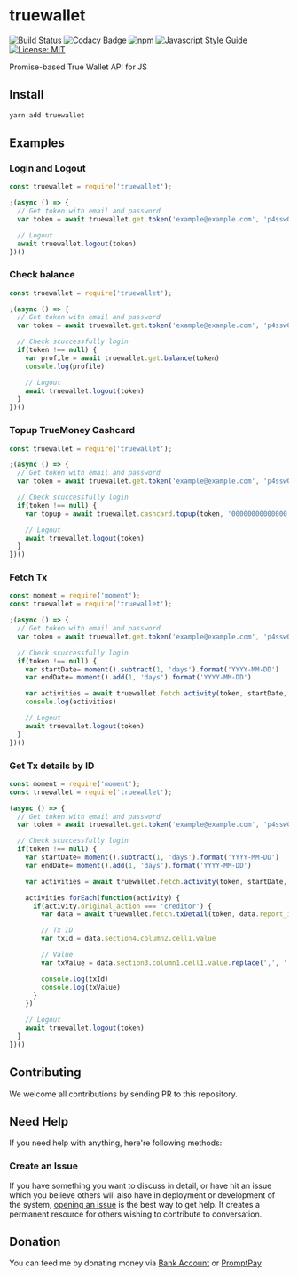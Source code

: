 truewallet
==========

[![Build Status](https://travis-ci.org/rayriffy/truewallet.svg?branch=master)](https://travis-ci.org/rayriffy/truewallet)
[![Codacy Badge](https://api.codacy.com/project/badge/Grade/89a51596e35441998bee1025c0363143)](https://www.codacy.com/app/rayriffy/truewallet?utm_source=github.com&amp;utm_medium=referral&amp;utm_content=rayriffy/truewallet&amp;utm_campaign=Badge_Grade)
[![npm](https://img.shields.io/npm/v/truewallet.svg)](https://www.npmjs.com/package/truewallet)
[![Javascript Style Guide](https://img.shields.io/badge/code_style-standard-brightgreen.svg)](https://standardjs.com)
[![License: MIT](https://img.shields.io/badge/License-MIT-blue.svg)](https://opensource.org/licenses/MIT)

Promise-based True Wallet API for JS

Install
-------

```bash
yarn add truewallet
```

Examples
--------

### Login and Logout

```javascript
const truewallet = require('truewallet');

;(async () => {
  // Get token with email and password
  var token = await truewallet.get.token('example@example.com', 'p4ssw0rd')

  // Logout
  await truewallet.logout(token)
})()
```

### Check balance

```javascript
const truewallet = require('truewallet');

;(async () => {
  // Get token with email and password
  var token = await truewallet.get.token('example@example.com', 'p4ssw0rd')

  // Check scuccessfully login
  if(token !== null) {
    var profile = await truewallet.get.balance(token)
    console.log(profile)

    // Logout
    await truewallet.logout(token)
  }
})()
```

### Topup TrueMoney Cashcard

```javascript
const truewallet = require('truewallet');

;(async () => {
  // Get token with email and password
  var token = await truewallet.get.token('example@example.com', 'p4ssw0rd')

  // Check scuccessfully login
  if(token !== null) {
    var topup = await truewallet.cashcard.topup(token, '00000000000000')

    // Logout
    await truewallet.logout(token)
  }
})()
```

### Fetch Tx

```javascript
const moment = require('moment');
const truewallet = require('truewallet');

;(async () => {
  // Get token with email and password
  var token = await truewallet.get.token('example@example.com', 'p4ssw0rd')

  // Check scuccessfully login
  if(token !== null) {
    var startDate= moment().subtract(1, 'days').format('YYYY-MM-DD')
    var endDate= moment().add(1, 'days').format('YYYY-MM-DD')

    var activities = await truewallet.fetch.activity(token, startDate, endDate)
    console.log(activities)

    // Logout
    await truewallet.logout(token)
  }
})()
```

### Get Tx details by ID

```javascript
const moment = require('moment');
const truewallet = require('truewallet');

(async () => {
  // Get token with email and password
  var token = await truewallet.get.token('example@example.com', 'p4ssw0rd')

  // Check scuccessfully login
  if(token !== null) {
    var startDate= moment().subtract(1, 'days').format('YYYY-MM-DD')
    var endDate= moment().add(1, 'days').format('YYYY-MM-DD')

    var activities = await truewallet.fetch.activity(token, startDate, endDate)

    activities.forEach(function(activity) {
      if(activity.original_action === 'creditor') {
        var data = await truewallet.fetch.txDetail(token, data.report_id)

        // Tx ID
        var txId = data.section4.column2.cell1.value

        // Value
        var txValue = data.section3.column1.cell1.value.replace(',', '')

        console.log(txId)
        console.log(txValue)
      }
    })

    // Logout
    await truewallet.logout(token)
  }
})()
```

Contributing
------------

We welcome all contributions by sending PR to this repository.

Need Help
---------

If you need help with anything, here're following methods:

### Create an Issue

If you have something you want to discuss in detail, or have hit an issue which you believe others will also have in deployment or development of the system, [opening an issue](https://github.com/rayriffy/truewallet/issues) is the best way to get help. It creates a permanent resource for others wishing to contribute to conversation.

Donation
--------

You can feed me by donating money via [Bank Account](https://storage.rayriffy.com/files/image/BANK_ACCOUNT.png) or [PromptPay](https://storage.rayriffy.com/files/image/PROMPTPAY.png)
